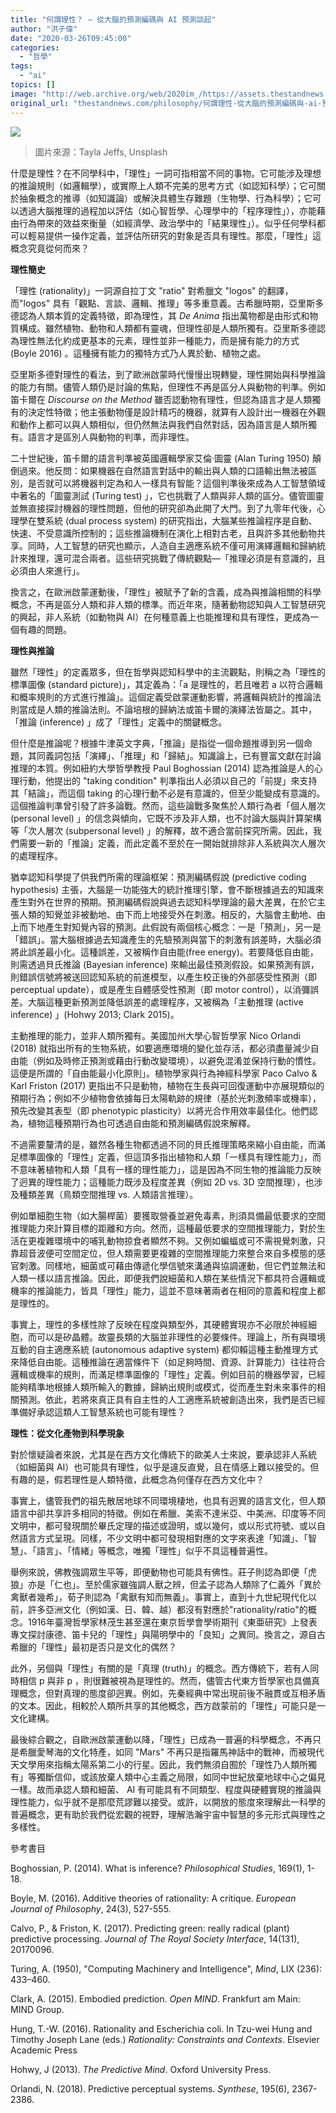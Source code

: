 ```yaml
---
title: "何謂理性？ — 從大腦的預測編碼與 AI 預測談起"
author: "洪子偉"
date: "2020-03-26T09:45:00"
categories:
  - "哲學"
tags:
  - "ai"
topics: []
image: "http://web.archive.org/web/2020im_/https://assets.thestandnews.com/media/photos/Background_XSvht.png"
original_url: "thestandnews.com/philosophy/何謂理性-從大腦的預測編碼與-ai-預測談起"
---
```

![](http://web.archive.org/web/2020im_/https://assets.thestandnews.com/media/photos/Background_XSvht.png)
> 圖片來源：Tayla Jeffs, Unsplash

什麼是理性？在不同學科中，「理性」一詞可指相當不同的事物。它可能涉及理想的推論規則（如邏輯學），或實際上人類不完美的思考方式（如認知科學）；它可關於抽象概念的推導（如知識論）或解決具體生存難題（生物學、行為科學）；它可以透過大腦推理的過程加以評估（如心智哲學、心理學中的「程序理性」），亦能藉由行為帶來的效益來衡量（如經濟學、政治學中的「結果理性」）。似乎任何學科都可以輕易提供一操作定義，並評估所研究的對象是否具有理性。那麼，「理性」這概念究竟從何而來？

**理性簡史**

「理性 (rationality)」一詞源自拉丁文 "ratio" 對希臘文 "logos" 的翻譯，而"logos" 具有「觀點、言談、邏輯、推理」等多重意義。古希臘時期，亞里斯多德認為人類本質的定義特徵，即為理性，其 _De Anima_ 指出萬物都是由形式和物質構成。雖然植物、動物和人類都有靈魂，但理性卻是人類所獨有。亞里斯多德認為理性無法化約成更基本的元素，理性並非一種能力，而是擁有能力的方式 (Boyle 2016) 。這種擁有能力的獨特方式乃人異於動、植物之處。

亞里斯多德對理性的看法，到了歐洲啟蒙時代慢慢出現轉變，理性開始與科學推論的能力有關。儘管人類仍是討論的焦點，但理性不再是區分人與動物的判準。例如笛卡爾在 _Discourse on the Method_ 雖否認動物有理性，但認為語言才是人類獨有的決定性特徵；他主張動物僅是設計精巧的機器，就算有人設計出一機器在外觀和動作上都可以與人類相似，但仍然無法與我們自然對話，因為語言是人類所獨有。語言才是區別人與動物的判準，而非理性。

二十世紀後，笛卡爾的語言判準被英國邏輯學家艾倫·圖靈 (Alan Turing 1950) 顛倒過來。他反問：如果機器在自然語言對話中的輸出與人類的口語輸出無法被區別，是否就可以將機器判定為和人一樣具有智能？這個判準後來成為人工智慧領域中著名的「圖靈測試 (Turing test) 」，它也挑戰了人類與非人類的區分。儘管圖靈並無直接探討機器的理性問題，但他的研究卻為此開了大門。到了九零年代後，心理學在雙系統 (dual process system) 的研究指出，大腦某些推論程序是自動、快速、不受意識所控制的；這些推論機制在演化上相對古老，且與許多其他動物共享。同時，人工智慧的研究也顯示，人造自主適應系統不僅可用演繹邏輯和歸納統計來推理，還可混合兩者。這些研究挑戰了傳統觀點—「推理必須是有意識的，且必須由人來進行」。

換言之，在歐洲啟蒙運動後，「理性」被賦予了新的含義，成為與推論相關的科學概念，不再是區分人類和非人類的標準。而近年來，隨著動物認知與人工智慧研究的興起，非人系統（如動物與 AI）在何種意義上也能推理和具有理性，更成為一個有趣的問題。

**理性與推論**

雖然「理性」的定義眾多，但在哲學與認知科學中的主流觀點，則稱之為「理性的標準圖像 (standard picture)」，其定義為：「a 是理性的，若且唯若 a 以符合邏輯和概率規則的方式進行推論」。這個定義受啟蒙運動影響，將邏輯與統計的推論法則當成是人類的推論法則。不論培根的歸納法或笛卡爾的演繹法皆屬之。其中，「推論 (inference) 」成了「理性」定義中的關鍵概念。

但什麼是推論呢？根據牛津英文字典，「推論」是指從一個命題推導到另一個命題，其同義詞包括「演繹」、「推理」和「歸結」。知識論上，已有豐富文獻在討論推理的本質。例如紐約大學哲學教授 Paul Boghossian (2014) 認為推論是人的心理行動，他提出的 "taking condition" 判準指出人必須以自己的「前提」來支持其「結論」，而這個 taking 的心理行動不必是有意識的，但至少能變成有意識的。這個推論判準曾引發了許多論戰。然而，這些論戰多聚焦於人類行為者「個人層次 (personal level) 」的信念與傾向，它既不涉及非人類，也不討論大腦與計算架構等「次人層次 (subpersonal level) 」的解釋，故不適合當前探究所需。因此，我們需要一新的「推論」定義，而此定義不至於在一開始就排除非人系統與次人層次的處理程序。

猶幸認知科學提了供我們所需的理論框架：預測編碼假說 (predictive coding hypothesis) 主張，大腦是一功能強大的統計推理引擎，會不斷根據過去的知識來產生對外在世界的預期。預測編碼假說與過去認知科學理論的最大差異，在於它主張人類的知覺並非被動地、由下而上地接受外在刺激。相反的，大腦會主動地、由上而下地產生對知覺內容的預測。此假說有兩個核心概念：一是「預測」，另一是「錯誤」。當大腦根據過去知識產生的先驗預測與當下的刺激有誤差時，大腦必須將此誤差最小化。這種誤差，又被稱作自由能(free energy)。若要降低自由能，則需透過貝氏推論 (Bayesian inference) 來輸出最佳預測假設。如果預測有誤，則錯誤信號將被送回認知系統的前進模型，以產生校正後的外部感受性預測（即 perceptual update），或是產生自體感受性預測（即 motor control），以消彌誤差。大腦這種更新預測並降低誤差的處理程序，又被稱為「主動推理 (active inference) 」(Hohwy 2013; Clark 2015)。

主動推理的能力，並非人類所獨有。美國加州大學心智哲學家 Nico Orlandi (2018) 就指出所有的生物系統，如要適應環境的變化並存活，都必須盡量減少自由能（例如及時修正預測或藉由行動改變環境），以避免混淆並保持行動的慣性。這便是所謂的「自由能最小化原則」。植物學家與行為神經科學家 Paco Calvo & Karl Friston (2017) 更指出不只是動物，植物在生長與可回復運動中亦展現類似的預期行為；例如不少植物會依據每日太陽軌跡的規律（基於光刺激頻率或機率），預先改變其表型（即 phenotypic plasticity）以將光合作用效率最佳化。他們認為，植物這種預期行為也可透過自由能和預測編碼假說來解釋。

不過需要釐清的是，雖然各種生物都透過不同的貝氏推理策略來縮小自由能，而滿足標準圖像的「理性」定義，但這頂多指出植物和人類「一樣具有理性能力」，而不意味著植物和人類「具有一樣的理性能力」，這是因為不同生物的推論能力反映了迥異的理性能力；這種能力既涉及程度差異（例如 2D vs. 3D 空間推理），也涉及種類差異（鳥類空間推理 vs. 人類語言推理）。

例如單細胞生物（如大腸桿菌）要獲取營養並避免毒素，則須具備最低要求的空間推理能力來計算目標的距離和方向。然而，這種最低要求的空間推理能力，對於生活在更複雜環境中的哺乳動物掠食者顯然不夠。又例如蝙蝠或可不需視覺刺激，只靠超音波便可空間定位，但人類需要更複雜的空間推理能力來整合來自多模態的感官刺激。同樣地，細菌或可藉由傳遞化學信號來溝通與協調運動，但它們並無法和人類一樣以語言推論。因此，即便我們說細菌和人類在某些情況下都具符合邏輯或機率的推論能力，皆具「理性」能力，這並不意味著兩者在相同的意義和程度上都是理性的。

事實上，理性的多樣性除了反映在程度與類型外，其硬體實現亦不必限於神經細胞，而可以是矽晶體。故靈長類的大腦並非理性的必要條件。理論上，所有與環境互動的自主適應系統 (autonomous adaptive system) 都仰賴這種主動推理方式來降低自由能。這種推論在適當條件下（如足夠時間、資源、計算能力）往往符合邏輯或機率的規則，而滿足標準圖像的「理性」定義。例如目前的機器學習，已經能夠精準地根據人類所輸入的數據，歸納出規則或模式，從而產生對未來事件的相關預測。依此，若將來真正具有自主性的人工適應系統被創造出來，我們是否已經準備好承認這類人工智慧系統也可能有理性？

**理性：從文化產物到科學現象**

對於懷疑論者來說，尤其是在西方文化傳統下的歐美人士來說，要承認非人系統（如細菌與 AI）也可能具有理性，似乎是違反直覺，且在情感上難以接受的。但有趣的是，假若理性是人類特徵，此概念為何僅存在西方文化中？

事實上，儘管我們的祖先散居地球不同環境棲地，也具有迥異的語言文化，但人類語言中卻共享許多相同的特徵。例如在希臘、美索不達米亞、中美洲、印度等不同文明中，都可發現關於畢氏定理的描述或證明，或以幾何，或以形式符號、或以自然語言方式呈現。同樣，不少文明中都可發現相對應的文字來表達「知識」、「智慧」、「語言」、「情緒」等概念，唯獨「理性」似乎不具這種普遍性。

舉例來說，佛教強調眾生平等，即便動物也可能具有佛性。莊子則認為即便「虎狼」亦是「仁也」。至於儒家雖強調人獸之辨，但孟子認為人類除了仁義外「異於禽獸者幾希」，荀子則認為「禽獸有知而無義」。事實上，直到十九世紀現代化以前，許多亞洲文化（例如漢、日、韓、越）都沒有對應於"rationality/ratio"的概念。1916年臺灣哲學家林茂生甚至還在東京哲學會學術期刊《東亜研究》上發表專文探討康德、笛卡兒的「理性」與陽明學中的「良知」之異同。換言之，源自古希臘的「理性」最初是否只是文化的偶然？

此外，另個與「理性」有關的是「真理 (truth)」的概念。西方傳統下，若有人同時相信 p 與非 p ，則很難被視為是理性的。然而，儘管古代東方哲學家也具備真理概念，但對真理的態度卻迥異。例如，先秦經典中常出現前後不融貫或互相矛盾的文本。因此，相較於人類所共享的其他概念，西方啟蒙前的「理性」可能只是一文化建構。

最後綜合觀之，自歐洲啟蒙運動以降，「理性」已成為一普遍的科學概念，不再只是希臘愛琴海的文化特產，如同 "Mars" 不再只是指羅馬神話中的戰神，而被現代天文學用來指稱太陽系第二小的行星。因此，我們無須自囿於「理性乃人類所獨有」等獨斷信仰，或該放棄人類中心主義之局限，如同中世紀放棄地球中心之偏見一樣。故而承認人類和細菌、 AI 有可能具有不同類型、程度與硬體實現的推論與理性能力，似乎就不是那麼荒謬難以接受。或許，以開放的態度來理解此一科學的普遍概念，更有助於我們從宏觀的視野，理解浩瀚宇宙中智慧的多元形式與理性之多樣性。

參考書目

Boghossian, P. (2014). What is inference? _Philosophical Studies_, 169(1), 1-18.

Boyle, M. (2016). Additive theories of rationality: A critique. _European Journal of Philosophy_, 24(3), 527-555.

Calvo, P., & Friston, K. (2017). Predicting green: really radical (plant) predictive processing. _Journal of The Royal Society Interface_, 14(131), 20170096.

Turing, A. (1950), "Computing Machinery and Intelligence", _Mind_, LIX (236): 433–460.

Clark, A. (2015). Embodied prediction. _Open MIND_. Frankfurt am Main: MIND Group.

Hung, T.-W. (2016). Rationality and Escherichia coli. In Tzu-wei Hung and Timothy Joseph Lane (eds.) _Rationality: Constraints and Contexts_. Elsevier Academic Press

Hohwy, J (2013). _The Predictive Mind_. Oxford University Press.

Orlandi, N. (2018). Predictive perceptual systems. _Synthese_, 195(6), 2367-2386.